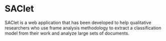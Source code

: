 # SAClet

SAClet is a web application that has been developed to help qualitative researchers who use frame analysis methodology to extract a classification model from their work and analyze large sets of documents.
